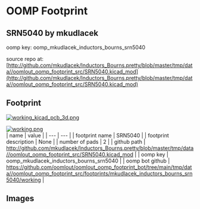 # OOMP Footprint  
## SRN5040  by mkudlacek  
  
oomp key: oomp_mkudlacek_inductors_bourns_srn5040  
  
source repo at: [http://github.com/mkudlacek/Inductors_Bourns.pretty/blob/master/tmp/data//oomlout_oomp_footprint_src/SRN5040.kicad_mod](http://github.com/mkudlacek/Inductors_Bourns.pretty/blob/master/tmp/data//oomlout_oomp_footprint_src/SRN5040.kicad_mod)  
## Footprint  
  
[![working_kicad_pcb_3d.png](working_kicad_pcb_3d_600.png)](working_kicad_pcb_3d.png)  
  
[![working.png](working_600.png)](working.png)  
| name | value | 
| --- | --- | 
| footprint name | SRN5040 | 
| footprint description | None | 
| number of pads | 2 | 
| github path | http://github.com/mkudlacek/Inductors_Bourns.pretty/blob/master/tmp/data//oomlout_oomp_footprint_src/SRN5040.kicad_mod | 
| oomp key | oomp_mkudlacek_inductors_bourns_srn5040 | 
| oomp bot github | https://github.com/oomlout/oomlout_oomp_footprint_bot/tree/main/tmp/data//oomlout_oomp_footprint_src/footprints/mkudlacek_inductors_bourns_srn5040/working | 
## Images  
